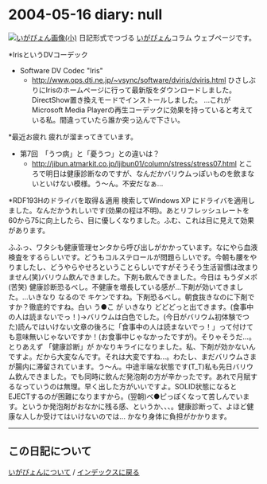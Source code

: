2004-05-16 diary: null
=====================================================================================================
[![いがぴょん画像(小)](https://igapyon.github.io/diary/images/iga200306s.jpg "いがぴょん")](https://igapyon.github.io/diary/memo/memoigapyon.html) 日記形式でつづる [いがぴょん](https://igapyon.github.io/diary/memo/memoigapyon.html)コラム ウェブページです。

*IrisというDVコーデック

* Software DV Codec "Iris"
  * http://www.ops.dti.ne.jp/~vsync/software/dviris/dviris.html
ひさしぶりにIrisのホームページに行って最新版をダウンロードしました。DirectShow置き換えモードでインストールしました。
…これがMicrosoft Media Playerの再生コーデックに効果を持っていると考えている私。間違っていたら誰か突っ込んで下さい。

*最近お疲れ
疲れが溜まってきています。

* 第7回　「うつ病」と「憂うつ」との違いは？
  * http://jibun.atmarkit.co.jp/ljibun01/column/stress/stress07.html
ところで明日は健康診断なのですが、なんだかバリウムっぽいものを飲まないといけない模様。う～ん。不安だなぁ…

*RDF193Hのドライバを取得＆適用
検索してWindows XP にドライバを適用しました。なんだかうれしいです(効果の程は不明)。あとリフレッシュレートを 60から75に向上したら、目に優しくなりました。ふむ、これは目に見えて効果があります。





ふふっ、ワタシも健康管理センタから呼び出しがかかっています。なにやら血液検査をするらしいです。どうもコルステロールが問題らしいです。今朝も腰をやりましたし、どうやらやせろということらしいですがそうそう生活習慣は改まりません(笑)バリウム飲んできました。下剤も飲んできました。今日は もうダメポ (苦笑) 健康診断恐るべし。不健康を増長している感が…下剤が効いてきました。…いきなり なるので キケンですね。下剤恐るべし。朝食抜きなのに下剤ですか？徹底的ですね。白い う●こ が いきなり どどどっと出てきます。(食事中の人は読まないでっ！)→バリウムは白色でした。(今日がバリウム初体験でつた)読んではいけない文章の後ろに「食事中の人は読まないでっ！」って付けても意味無いじゃないですか！(お食事中じゃなかったですが)。そりゃそうだ…。とりあえず 「健康診断」が かなりキライになりました。私、下剤が効かないんですよ。だから大変なんです。それは大変ですね…。わたし、まだバリウムさまが腸内に滞留されています。う～ん。中途半端な状態です(T_T)私も先日バリウム飲んできました。でも同時に飲んだ発泡剤の方が辛かったです。あれで月賦するなっていうのは無理。早く出した方がいいですよ。SOLID状態になるとEJECTするのが困難になりますから。(翌朝)ベ●ピっぽくなって苦しんでいます。というか発泡剤がおなかに残る感、というか、、、。健康診断って、よほど健康な人しか受けてはいけないのでは… かなり身体に負担がかかります。


----------------------------------------------------------------------------------------------------

## この日記について
[いがぴょんについて](http://www.igapyon.jp/igapyon/diary/memo/memoigapyon.html) / [インデックスに戻る](https://igapyon.github.io/diary/idxall.html)
